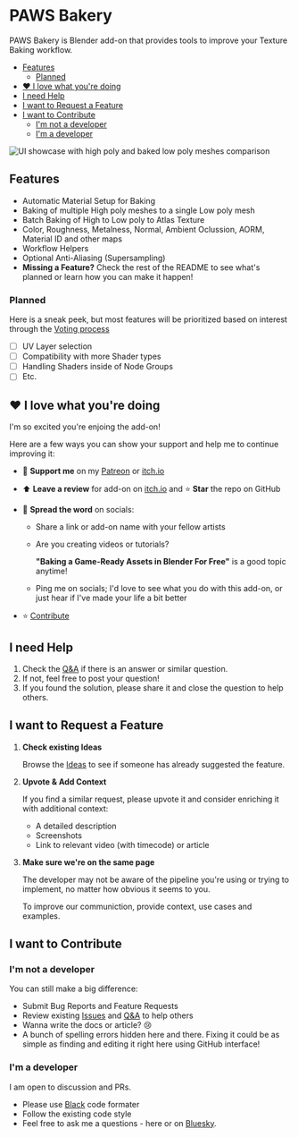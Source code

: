 # PAWS Bakery

PAWS Bakery is Blender add-on that provides tools to improve your Texture Baking workflow.

- [Features](#features)
  - [Planned](#planned)
- [♥️ I love what you're doing](#️-i-love-what-youre-doing)
- [I need Help](#i-need-help)
- [I want to Request a Feature](#i-want-to-request-a-feature)
- [I want to Contribute](#i-want-to-contribute)
  - [I'm not a developer](#im-not-a-developer)
  - [I'm a developer](#im-a-developer)

![UI showcase with high poly and baked low poly meshes comparison](/pawsbkr_sh.webp?raw=true)

## Features

- Automatic Material Setup for Baking
- Baking of multiple High poly meshes to a single Low poly mesh
- Batch Baking of High to Low poly to Atlas Texture
- Color, Roughness, Metalness, Normal, Ambient Oclussion, AORM, Material ID and
  other maps
- Workflow Helpers
- Optional Anti-Aliasing (Supersampling)
- **Missing a Feature?** Check the rest of the README to see what's planned or
  learn how you can make it happen!

### Planned

Here is a sneak peek, but most features will be prioritized based on interest
through the [Voting process](#i-want-to-request-a-feature)

- [ ] UV Layer selection
- [ ] Compatibility with more Shader types
- [ ] Handling Shaders inside of Node Groups
- [ ] Etc.

## ♥️ I love what you're doing

I'm so excited you're enjoing the add-on!

Here are a few ways you can show your support and help me to continue improving it:

- 💌 **Support me** on my [Patreon](https://www.patreon.com/c/Pawsgineer) or
[itch.io](https://pawsgineer.itch.io/)
<!-- - ⬆️ **Leave a review** for add-on on [Blender Extensions](https://extensions.blender.org/), [itch.io](https://pawsgineer.itch.io/paws-bakery) and ⭐ **Star** the repo on GitHub -->
- ⬆️ **Leave a review** for add-on on [itch.io](https://pawsgineer.itch.io/paws-bakery) and ⭐ **Star** the repo on GitHub
- 📢 **Spread the word** on socials:

  - Share a link or add-on name with your fellow artists
  - Are you creating videos or tutorials?

    **"Baking a Game-Ready Assets in Blender For Free"** is a good topic anytime!

  - Ping me on socials; I'd love to see what you do with this add-on, or just
    hear if I've made your life a bit better

- ⭐ [Contribute](#i-want-to-contribute)

## I need Help

1. Check the [Q&A](https://github.com/pawsgineer/b3d_paws_bakery/discussions/categories/q-a)
   if there is an answer or similar question.
2. If not, feel free to post your question!
3. If you found the solution, please share it and close the question to help others.

## I want to Request a Feature

1. **Check existing Ideas**

   Browse the [Ideas](https://github.com/pawsgineer/b3d_paws_bakery/discussions/categories/ideas)
   to see if someone has already suggested the feature.

2. **Upvote & Add Context**

   If you find a similar request, please upvote it and consider enriching it
   with additional context:

   - A detailed description
   - Screenshots
   - Link to relevant video (with timecode) or article

3. **Make sure we're on the same page**

   The developer may not be aware of the pipeline you're using or trying to
   implement, no matter how obvious it seems to you.

   To improve our communiction, provide context, use cases and examples.

## I want to Contribute

### I'm not a developer

You can still make a big difference:

- Submit Bug Reports and Feature Requests
- Review existing [Issues](https://github.com/pawsgineer/b3d_paws_bakery/issues)
  and [Q&A](https://github.com/pawsgineer/b3d_paws_bakery/discussions/categories/q-a)
  to help others
- Wanna write the docs or article? 😢
- A bunch of spelling errors hidden here and there. Fixing it could be as
  simple as finding and editing it right here using GitHub interface!

### I'm a developer

I am open to discussion and PRs.

- Please use [Black](https://black.readthedocs.io/en/stable/index.html) code formater
- Follow the existing code style
- Feel free to ask me a questions - here or on
  [Bluesky](https://bsky.app/profile/pawsgineer.bsky.social).
